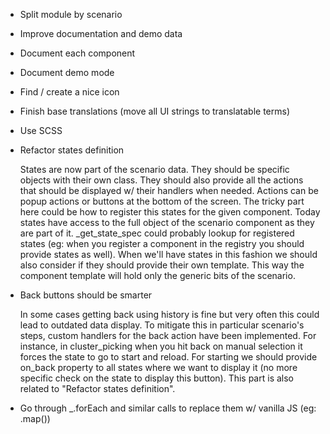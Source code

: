 - Split module by scenario

- Improve documentation and demo data

- Document each component

- Document demo mode

- Find / create a nice icon

- Finish base translations (move all UI strings to translatable terms)

- Use SCSS

- Refactor states definition

  States are now part of the scenario data. They should be specific
  objects with their own class. They should also provide all the actions
  that should be displayed w/ their handlers when needed. Actions can be
  popup actions or buttons at the bottom of the screen. The tricky part
  here could be how to register this states for the given component.
  Today states have access to the full object of the scenario component
  as they are part of it. \_get_state_spec could probably lookup for
  registered states (eg: when you register a component in the registry
  you should provide states as well). When we'll have states in this
  fashion we should also consider if they should provide their own
  template. This way the component template will hold only the generic
  bits of the scenario.

- Back buttons should be smarter

  In some cases getting back using history is fine but very often this
  could lead to outdated data display. To mitigate this in particular
  scenario's steps, custom handlers for the back action have been
  implemented. For instance, in cluster_picking when you hit back on
  manual selection it forces the state to go to start and reload. For
  starting we should provide on_back property to all states where we
  want to display it (no more specific check on the state to display
  this button). This part is also related to "Refactor states
  definition".

- Go through \_.forEach and similar calls to replace them w/ vanilla JS
  (eg: .map())
